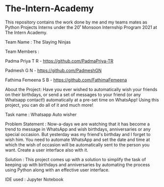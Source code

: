 # The-Intern-Academy

This repository contains the work done by me and my teams mates as Python Projects Interns under the 20˚ Monsoon Internship Program 2021 at The Intern Academy.

Team Name : The Slaying Ninjas

Team Members :

Padma Priya T R - https://github.com/PadmaPriya-TR 

Padmesh G N - https://github.com/PadmeshGN 

Fathima Femeena S B - https://github.com/FathimaFemeena

About the Project:
Have you ever wished to automatically wish your friends on their birthdays, or send a set of messages to your friend (or any Whatsapp contact!) automatically at a pre-set time on WhatsApp! Using this project, you can do all of it and much more!

Task name : Whatsapp Auto wisher

Problem Statement : Now-a-days we are watching that it has become a trend to message in WhatsApp and wish birthdays, anniversaries or any special occasion. But yesterday was my friend's birthday and I forget to wish him. You need to automate WhatsApp and set the date and time at which the wish of occasion will be automatically sent to the person you want. Create a user interface also with it.

Solution : This project comes up with a solution to simplify the task of keeping up with birthdays and anniversaries by automating the process using Python along with an effective user interface.

IDE used : Jupyter Notebook
